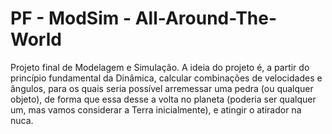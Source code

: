 # PF - ModSim - All-Around-The-World
Projeto final de Modelagem e Simulação.
A ideia do projeto é, a partir do princípio fundamental da Dinâmica, calcular combinações de velocidades e ângulos, para os quais seria possível arremessar uma pedra (ou qualquer objeto), de forma que essa desse a volta no planeta (poderia ser qualquer um, mas vamos considerar a Terra inicialmente), e atingir o atirador na nuca. 
